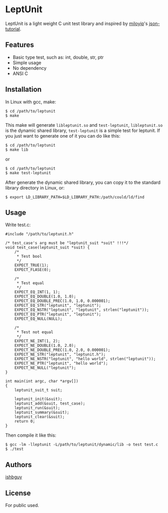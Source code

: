 # LeptUnit

LeptUnit is a light weight C unit test library and inspired by [miloyip](https://github.com/moliyip)'s [json-tutorial](https://github.com/moliyip/json-tutorial).

## Features

+ Basic type test, such as: int, double, str, ptr
+ Simple usage
+ No dependency
+ ANSI C

## Installation

In Linux with gcc, make:

```
$ cd /path/to/leptunit
$ make
```
This make will generate `libleptunit.so` and `test-leptunit`, `libleptunit.so` is the dynamic shared library, `test-leptunit` is a simple test for leptunit. If you just want to generate one of it you can do like this:
```
$ cd /path/to/leptunit
$ make lib
```
or
```
$ cd /path/to/leptunit
$ make test-leptunit
```

After generate the dynamic shared library, you can copy it to the standard library directory in Linux, or:
```
$ export LD_LIBRARY_PATH=$LD_LIBRARY_PATH:/path/could/ld/find
```

## Usage

Write test.c:

```
#include "/path/to/leptunit.h"

/* test_case's arg must be "leptunit_suit *suit" !!!*/
void test_case(leptunit_suit *suit) {
    /*
     * Test bool
     */
    EXPECT_TRUE(1);
    EXPECT_FLASE(0);

    /*
     * Test equal
     */
    EXPECT_EQ_INT(1, 1);
    EXPECT_EQ_DOUBLE(1.0, 1.0);
    EXPECT_EQ_DOUBLE_PREC(1.0, 1.0, 0.000001);
    EXPECT_EQ_STR("leptunit", "leptunit");
    EXPECT_EQ_NSTR("leptunit", "leptunit", strlen("leptunit"));
    EXPECT_EQ_PTR("leptunit", "leptunit");
    EXPECT_EQ_NULL(NULL);

    /*
     * Test not equal
     */
    EXPECT_NE_INT(1, 2);
    EXPECT_NE_DOUBLE(1.0, 2.0);
    EXPECT_NE_DOUBLE_PREC(1.0, 2.0, 0.000001);
    EXPECT_NE_STR("leptunit", "leptunit.h");
    EXPECT_NE_NSTR("leptunit", "hello world", strlen("leptunit"));
    EXPECT_NE_PTR("leptunit", "hello world");
    EXPECT_NE_NULL("leptunit");
}

int main(int argc, char *argv[])
{
    leptunit_suit_t suit;

    leptunit_init(&suit);
    leptunit_add(&suit, test_case);
    leptunit_run(&suit);
    leptunit_summary(&suit);
    leptunit_clear(&suit);
    return 0;
}
```

Then compile it like this:
```
$ gcc -lm -lleptunit -L/path/to/leptunit/dynamic/lib -o test test.c
$ ./test
```

## Authors

[ishbguy](https://github.com/ishbguy)

## License

For public used.
